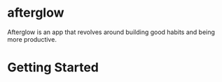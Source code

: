 # afterglow
Afterglow is an app that revolves around building good habits and being more productive.

# Getting Started